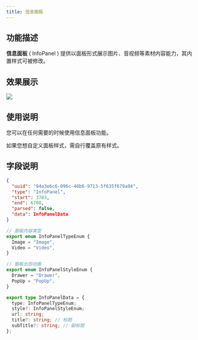 ```yaml
---
title: 信息面板
---
```


## 功能描述

**信息面板** ( InfoPanel ) 提供以面板形式展示图片、音视频等素材内容能力，其内置样式可被修改。

## 效果展示

<img src="//vrlab-public.ljcdn.com/common/file/web/5d8b1ae2-a63a-46de-b3d0-19f28ad35c85.png "/>

## 使用说明

您可以在任何需要的时候使用信息面板功能。

如果您想自定义面板样式，需自行覆盖原有样式。

## 字段说明

```json title="信息面板帧剧本结构"
{
  "uuid": "94a3e6c6-096c-46b6-9713-5f635f679a04",
  "type": "InfoPanel",
  "start": 3783,
  "end": 6700,
  "parsed": false,
  "data": InfoPanelData
}
```

```ts title="信息面板数据说明"
// 面板内容类型
export enum InfoPanelTypeEnum {
  Image = "Image",
  Video = "Video",
}

// 面板出现动画
export enum InfoPanelStyleEnum {
  Drawer = "Drawer",
  PopUp = "PopUp",
}

export type InfoPanelData = {
  type: InfoPanelTypeEnum;
  style?: InfoPanelStyleEnum;
  url: string;
  title?: string; // 标题
  subTitle?: string; // 副标题
};
```
